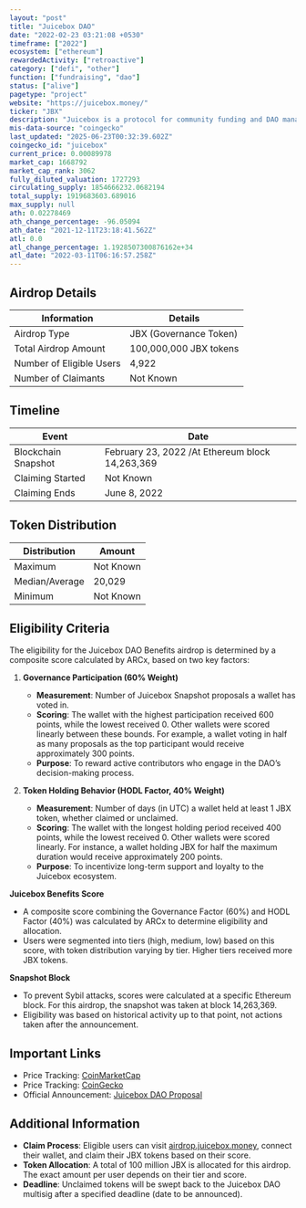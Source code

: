 ```yaml
---
layout: "post"
title: "Juicebox DAO"
date: "2022-02-23 03:21:08 +0530"
timeframe: ["2022"]
ecosystem: ["ethereum"]
rewardedActivity: ["retroactive"]
category: ["defi", "other"]
function: ["fundraising", "dao"]
status: ["alive"]
pagetype: "project"
website: "https://juicebox.money/"
ticker: "JBX"
description: "Juicebox is a protocol for community funding and DAO management, enabling projects to raise funds in a transparent and decentralized manner."
mis-data-source: "coingecko"
last_updated: "2025-06-23T00:32:39.602Z"
coingecko_id: "juicebox"
current_price: 0.00089978
market_cap: 1668792
market_cap_rank: 3062
fully_diluted_valuation: 1727293
circulating_supply: 1854666232.0682194
total_supply: 1919683603.689016
max_supply: null
ath: 0.02278469
ath_change_percentage: -96.05094
ath_date: "2021-12-11T23:18:41.562Z"
atl: 0.0
atl_change_percentage: 1.1928507300876162e+34
atl_date: "2022-03-11T06:16:57.258Z"
---
```


## Airdrop Details

| Information              | Details                |
| ------------------------ | ---------------------- |
| Airdrop Type             | JBX (Governance Token) |
| Total Airdrop Amount     | 100,000,000 JBX tokens |
| Number of Eligible Users | 4,922                  |
| Number of Claimants      | Not Known              |

## Timeline

| Event               | Date                                            |
| ------------------- | ----------------------------------------------- |
| Blockchain Snapshot | February 23, 2022 /At Ethereum block 14,263,369 |
| Claiming Started    | Not Known                                       |
| Claiming Ends       | June 8, 2022                                    |

## Token Distribution

| Distribution   | Amount    |
| -------------- | --------- |
| Maximum        | Not Known |
| Median/Average | 20,029    |
| Minimum        | Not Known |

## Eligibility Criteria

The eligibility for the Juicebox DAO Benefits airdrop is determined by a composite score calculated by ARCx, based on two key factors:

1. **Governance Participation (60% Weight)**

   - **Measurement**: Number of Juicebox Snapshot proposals a wallet has voted in.
   - **Scoring**: The wallet with the highest participation received 600 points, while the lowest received 0. Other wallets were scored linearly between these bounds. For example, a wallet voting in half as many proposals as the top participant would receive approximately 300 points.
   - **Purpose**: To reward active contributors who engage in the DAO’s decision-making process.

2. **Token Holding Behavior (HODL Factor, 40% Weight)**
   - **Measurement**: Number of days (in UTC) a wallet held at least 1 JBX token, whether claimed or unclaimed.
   - **Scoring**: The wallet with the longest holding period received 400 points, while the lowest received 0. Other wallets were scored linearly. For instance, a wallet holding JBX for half the maximum duration would receive approximately 200 points.
   - **Purpose**: To incentivize long-term support and loyalty to the Juicebox ecosystem.

**Juicebox Benefits Score**

- A composite score combining the Governance Factor (60%) and HODL Factor (40%) was calculated by ARCx to determine eligibility and allocation.
- Users were segmented into tiers (high, medium, low) based on this score, with token distribution varying by tier. Higher tiers received more JBX tokens.

**Snapshot Block**

- To prevent Sybil attacks, scores were calculated at a specific Ethereum block. For this airdrop, the snapshot was taken at block 14,263,369.
- Eligibility was based on historical activity up to that point, not actions taken after the announcement.

## Important Links

- Price Tracking: [CoinMarketCap](https://coinmarketcap.com/currencies/juicebox/)
- Price Tracking: [CoinGecko](https://www.coingecko.com/en/coins/juicebox/)
- Official Announcement: [Juicebox DAO Proposal](https://snapshot.box/#/s:jbdao.eth/proposal/0xd10c56f453851063665241417642352beaf8816aca062c29f98b1f5154ff3cdd)

## Additional Information

- **Claim Process**: Eligible users can visit [airdrop.juicebox.money](https://airdrop.juicebox.money/), connect their wallet, and claim their JBX tokens based on their score.
- **Token Allocation**: A total of 100 million JBX is allocated for this airdrop. The exact amount per user depends on their tier and score.
- **Deadline**: Unclaimed tokens will be swept back to the Juicebox DAO multisig after a specified deadline (date to be announced).